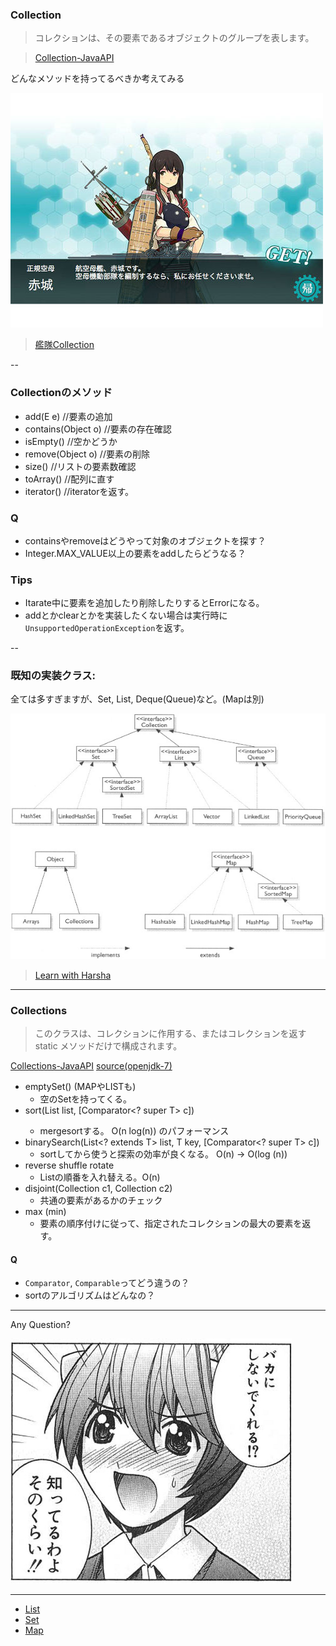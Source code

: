 ### Collection

> コレクションは、その要素であるオブジェクトのグループを表します。

> [Collection-JavaAPI](http://docs.oracle.com/javase/jp/7/api/java/util/Collection.html)

どんなメソッドを持ってるべきか考えてみる

![alt](./kankore.jpg)

> [艦隊Collection](http://www.dmm.com/netgame_s/kancolle/gallery/)

--

### Collectionのメソッド

* add(E e) //要素の追加
* contains(Object o) //要素の存在確認
* isEmpty() //空かどうか
* remove(Object o) //要素の削除
* size() //リストの要素数確認
* toArray() //配列に直す
* iterator() //iteratorを返す。

### Q

- containsやremoveはどうやって対象のオブジェクトを探す？
- Integer.MAX_VALUE以上の要素をaddしたらどうなる？

### Tips

- Itarate中に要素を追加したり削除したりするとErrorになる。
- addとかclearとかを実装したくない場合は実行時に`UnsupportedOperationException`を返す。

--

### 既知の実装クラス:

全ては多すぎますが、Set, List, Deque(Queue)など。(Mapは別)

![alt](./overview.jpg)

> [Learn with Harsha](http://learnwithharsha.com/day-5-collections-framework/)

---

### Collections

> このクラスは、コレクションに作用する、またはコレクションを返す static メソッドだけで構成されます。

[Collections-JavaAPI](http://docs.oracle.com/javase/jp/7/api/java/util/Collections.html) [source(openjdk-7)](http://www.docjar.com/html/api/java/util/Collections.java.html)

* emptySet() (MAPやLISTも)
	- 空のSetを持ってくる。
* sort(List<T> list, [Comparator<? super T> c])
	- mergesortする。 O(n log(n)) のパフォーマンス
* binarySearch(List<? extends T> list, T key, [Comparator<? super T> c])
	- sortしてから使うと探索の効率が良くなる。 O(n) -> O(log (n))
* reverse shuffle rotate
	- Listの順番を入れ替える。O(n)
* disjoint(Collection<?> c1, Collection<?> c2)
	- 共通の要素があるかのチェック
* max (min)
	- 要素の順序付けに従って、指定されたコレクションの最大の要素を返す。

#### Q

- `Comparator`, `Comparable`ってどう違うの？
- sortのアルゴリズムはどんなの？

---

Any Question?

![alt](./bakanisinaide.jpg)


---

- [List](list.html)
- [Set](set.html)
- [Map](map.html)
